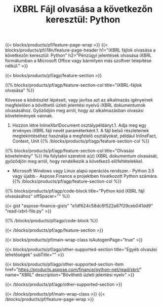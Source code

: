 ﻿---
title: "iXBRL Fájl olvasása a következőn keresztül: Python"
description: Mintakód a(z) iXBRL fájl olvasásához. Használjon API példakódot iXBRL fájlok kötegelt olvasásához a Python alapú alkalmazásokban. 
url: /hu/python-net/read/ixbrl/
family: finance
platformtag: python
feature: read
informat: iXBRL
outformat: 
otherformats: 
---
{{< blocks/products/pf/feature-page-wrap >}}
{{< blocks/products/pf/i18n/feature-page-header h1="iXBRL fájlok olvasása a következőn keresztül: Python" h2="Pénzügyi jelentések olvasása iXBRL formátumban a Microsoft Office vagy bármilyen más szoftver telepítése nélkül." >}}

{{< blocks/products/pf/agp/feature-section >}}

{{% blocks/products/pf/agp/feature-section-col title="iXBRL-fájlok olvasása" %}}

Kövesse a kódrészlet lépéseit, vagy javítsa azt az alkalmazás igényeinek megfelelően a bővíthető üzleti jelentési nyelvű iXBRL dokumentumok olvasásához. Győződjön meg arról, hogy az alkalmazásban olvasási követelmények vannak.

1. Hozzon létre InlineXbrlDocument osztálypéldányt.1. Adja meg egy érvényes iXBRL fájl nevét paraméterként.1. A fájl belső részleteinek megtekintéséhez használja a megfelelő osztályokat, például InlineFact, Context, Unit
{{% /blocks/products/pf/agp/feature-section-col %}}

{{% blocks/products/pf/agp/feature-section-col title="Olvasási követelmény" %}}
Ha folytatni szeretné a(z) iXBRL dokumentum olvasását, győződjön meg arról, hogy rendelkezik a következő előfeltételekkel. 
- Microsoft Windows vagy Linux alapú operációs rendszer.- Python 3.5 vagy újabb.- Aspose.Finance a projektben hivatkozott Python számára.{{% /blocks/products/pf/agp/feature-section-col %}}

{{% blocks/products/pf/agp/code-block title="Python kód iXBRL fájl olvasásához" offSpacer="" %}}

{{< gist "aspose-finance-gists" "e1df624c58dc6f522a87f29ceb041dd9" "read-ixbrl-file.py" >}}

{{% /blocks/products/pf/agp/code-block %}}

{{< /blocks/products/pf/agp/feature-section >}}

{{< blocks/products/pf/main-wrap-class isAutogenPage="true" >}}

{{< blocks/products/pf/agp/other-supported-section title="Egyéb olvasási lehetőségek" subTitle="" >}}

{{< blocks/products/pf/agp/other-supported-section-item href="https://products.aspose.com/finance/python-net/read/xbrl/" name="XBRL" description="Bővíthető üzleti jelentési nyelv" >}}

{{< /blocks/products/pf/agp/other-supported-section >}}

{{< /blocks/products/pf/main-wrap-class >}}
{{< /blocks/products/pf/feature-page-wrap >}}